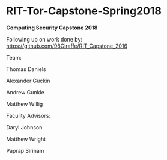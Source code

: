 # RIT-Tor-Capstone-Spring2018

**Computing Security Capstone 2018**


Following up on work done by: https://github.com/98Giraffe/RIT_Capstone_2016


Team:

Thomas Daniels

Alexander Guckin

Andrew Gunkle

Matthew Willig



Faculity Advisors:

Daryl Johnson

Matthew Wright

Paprap Sirinam
